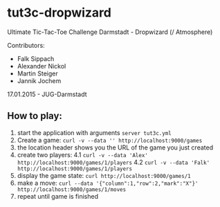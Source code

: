 # tut3c-dropwizard
Ultimate Tic-Tac-Toe Challenge Darmstadt - Dropwizard (/ Atmosphere)

Contributors:

* Falk Sippach
* Alexander Nickol
* Martin Steiger
* Jannik Jochem

17.01.2015 - JUG-Darmstadt

## How to play:

1. start the application with arguments `server tut3c.yml`
2. Create a game: `curl -v --data '' http://localhost:9000/games`
3. the location header shows you the URL of the game you just created
4. create two players:
4.1 `curl -v --data 'Alex' http://localhost:9000/games/1/players`
4.2 `curl -v --data 'Falk' http://localhost:9000/games/1/players`
5. display the game state: `curl http://localhost:9000/games/1`
6. make a move: `curl --data '{"column":1,"row":2,"mark":"X"}' http://localhost:9000/games/1/moves`
7. repeat until game is finished

